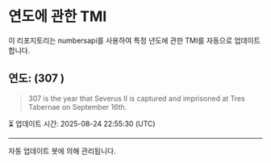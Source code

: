 
# 연도에 관한 TMI

이 리포지토리는 numbersapi를 사용하여 특정 년도에 관한 TMI를 자동으로 업데이트합니다.

## 연도: (307 )
> 307 is the year that Severus II is captured and imprisoned at Tres Tabernae on September 16th.

⏳ 업데이트 시간: 2025-08-24 22:55:30 (UTC)

---
자동 업데이트 봇에 의해 관리됩니다.
